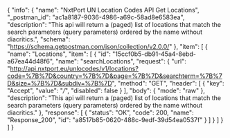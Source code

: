 {
  "info": {
    "name": "NxtPort UN Location Codes API Get Locations",
    "_postman_id": "ac1a8187-9036-4986-a69c-58ad8e6583ea",
    "description": "This api will return a (paged) list of locations that match the search parameters (query parameters) ordered by the name without diacritics.",
    "schema": "https://schema.getpostman.com/json/collection/v2.0.0/"
  },
  "item": [
    {
      "name": "Locations",
      "item": [
        {
          "id": "15ccf0b5-db91-45a4-8ebd-a67ea44d48f6",
          "name": "searchLocations",
          "request": {
            "url": "http://api.nxtport.eu/unlocodes/v1/locations?code=%7B%7D&country=%7B%7D&page=%7B%7D&searchterm=%7B%7D&size=%7B%7D&subdiv=%7B%7D",
            "method": "GET",
            "header": [
              {
                "key": "Accept",
                "value": "*/*",
                "disabled": false
              }
            ],
            "body": {
              "mode": "raw"
            },
            "description": "This api will return a (paged) list of locations that match the search parameters (query parameters) ordered by the name without diacritics."
          },
          "response": [
            {
              "status": "OK",
              "code": 200,
              "name": "Response_200",
              "id": "a8517b85-0620-488c-9edf-39d54ea0537f"
            }
          ]
        }
      ]
    }
  ]
}